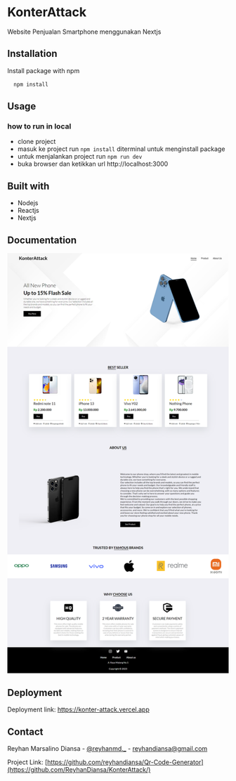#  KonterAttack

Website Penjualan Smartphone menggunakan Nextjs
## Installation

Install package with npm

```bash
  npm install 
```
    
## Usage

### how to run in local
- clone project
- masuk ke project run `npm install` diterminal untuk menginstall package
- untuk menjalankan project run `npm run dev` 
- buka browser dan ketikkan url http://localhost:3000

## Built with

- Nodejs
- Reactjs
- Nextjs
## Documentation

![App Screenshot](https://github.com/ReyhanDiansa/KonterAttack/blob/main/public/assets/images/ss.png)


## Deployment

Deployment link:
  https://konter-attack.vercel.app

## Contact

Reyhan Marsalino Diansa - [@reyhanmd._](https://instagram.com/reyhanmd._) - reyhandiansa@gmail.com

Project Link: [https://github.com/reyhandiansa/Qr-Code-Generator](https://github.com/ReyhanDiansa/KonterAttack/)


